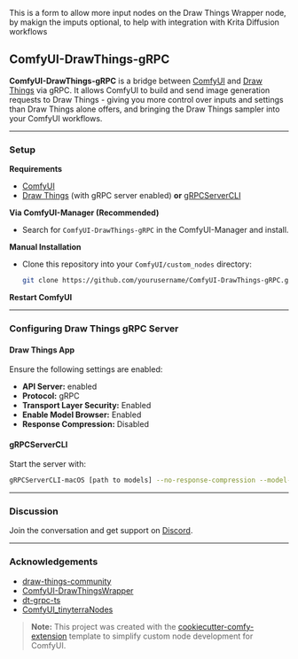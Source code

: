 This is a form to allow more input nodes on the Draw Things Wrapper node, by makign the imputs optional, to help with integration with Krita Diffusion workflows

## ComfyUI-DrawThings-gRPC

**ComfyUI-DrawThings-gRPC** is a bridge between [ComfyUI](https://www.comfy.org/) and [Draw Things](https://drawthings.ai/) via gRPC. It allows ComfyUI to build and send image generation requests to Draw Things - giving you more control over inputs and settings than Draw Things alone offers, and bringing the Draw Things sampler into your ComfyUI workflows.

---

### Setup

**Requirements**

- [ComfyUI](https://www.comfy.org/)
- [Draw Things](https://drawthings.ai/) (with gRPC server enabled) **or** [gRPCServerCLI](https://github.com/drawthingsai/draw-things-community/tree/main?tab=readme-ov-file#self-host-grpcservercli-from-packaged-binaries)


**Via ComfyUI-Manager (Recommended)**
- Search for `ComfyUI-DrawThings-gRPC` in the ComfyUI-Manager and install.

**Manual Installation**
- Clone this repository into your `ComfyUI/custom_nodes` directory:
  ```sh
  git clone https://github.com/yourusername/ComfyUI-DrawThings-gRPC.git
  ```

**Restart ComfyUI**

---

### Configuring Draw Things gRPC Server

#### Draw Things App

Ensure the following settings are enabled:
- **API Server:** enabled
- **Protocol:** gRPC
- **Transport Layer Security:** Enabled
- **Enable Model Browser:** Enabled
- **Response Compression:** Disabled


#### gRPCServerCLI

Start the server with:
```sh
gRPCServerCLI-macOS [path to models] --no-response-compression --model-browser
```

---

### Discussion

Join the conversation and get support on [Discord](https://discord.com/channels/1038516303666876436/1357377020299837464).

---

### Acknowledgements

- [draw-things-community](https://github.com/drawthingsai/draw-things-community)
- [ComfyUI-DrawThingsWrapper](https://github.com/JosephThomasParker/ComfyUI-DrawThingsWrapper)
- [dt-grpc-ts](https://github.com/kcjerrell/dt-grpc-ts)
- [ComfyUI_tinyterraNodes](https://github.com/TinyTerra/ComfyUI_tinyterraNodes)

> **Note:**
> This project was created with the [cookiecutter-comfy-extension](https://github.com/Comfy-Org/cookiecutter-comfy-extension) template to simplify custom node development for ComfyUI.
